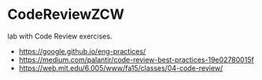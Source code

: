 # CodeReviewZCW
lab with Code Review exercises.

- https://google.github.io/eng-practices/
- https://medium.com/palantir/code-review-best-practices-19e02780015f
- https://web.mit.edu/6.005/www/fa15/classes/04-code-review/
